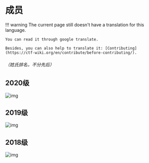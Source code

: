 # 成员
!!! warning
    The current page still doesn't have a translation for this language.

    You can read it through google translate.

    Besides, you can also help to translate it: [Contributing](https://ctf-wiki.org/en/contribute/before-contributing/). 


###### （姓氏排名，不分先后）
## 2020级
![img](static/img/20.png)

## 2019级
![img](static/img/19.png)

## 2018级
![img](static/img/18.png)
